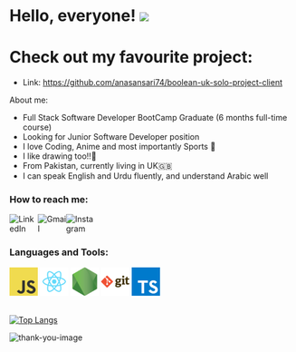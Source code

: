 # Hello, everyone! <img src="https://raw.githubusercontent.com/MartinHeinz/MartinHeinz/master/wave.gif" width="30px">

# Check out my favourite project:
* Link: https://github.com/anasansari74/boolean-uk-solo-project-client

About me:
* Full Stack Software Developer BootCamp Graduate (6 months full-time course)
* Looking for Junior Software Developer position
 * I love Coding, Anime and most importantly Sports 🏅
 * I like drawing too!!🎨 
 * From Pakistan, currently living in UK🇬🇧
 * I can speak English and Urdu fluently, and understand Arabic well

### How to reach me:  
[<img align="left" alt="LinkedIn" width="50px" src="https://content.linkedin.com/content/dam/me/business/en-us/amp/brand-site/v2/bg/LI-Bug.svg.original.svg"/>](https://www.linkedin.com/in/anas-ansari-a8149320a/)
<a target="_blank" href="mailto:anas27ag74@gmail.com">
  <img align="left" alt="Gmail" width="50px" src="https://1000logos.net/wp-content/uploads/2018/05/Gmail-icon-1.png" />
</a>
[<img align="left" alt="Instagram" width="50px" src="https://upload.wikimedia.org/wikipedia/commons/thumb/a/a5/Instagram_icon.png/1024px-Instagram_icon.png"/>](https://www.instagram.com/anas_ag74/)
</br></br>

### Languages and Tools: 

<code><img height="50" src="https://raw.githubusercontent.com/github/explore/80688e429a7d4ef2fca1e82350fe8e3517d3494d/topics/javascript/javascript.png"></code>
<code><img height="50" src="https://raw.githubusercontent.com/github/explore/80688e429a7d4ef2fca1e82350fe8e3517d3494d/topics/react/react.png"></code>
<code><img height="50" src="https://raw.githubusercontent.com/github/explore/80688e429a7d4ef2fca1e82350fe8e3517d3494d/topics/nodejs/nodejs.png"></code>
<code><img height="50" src="https://raw.githubusercontent.com/github/explore/80688e429a7d4ef2fca1e82350fe8e3517d3494d/topics/git/git.png"></code>
<code><img height="50" src="https://raw.githubusercontent.com/github/explore/80688e429a7d4ef2fca1e82350fe8e3517d3494d/topics/typescript/typescript.png"></code>
</br></br>

[![Top Langs](https://github-readme-stats.vercel.app/api/top-langs/?username=anasansari74&layout=compact)](https://github.com/anasansari74/github-readme-stats)

![thank-you-image](https://th.bing.com/th/id/OIP.lkz26GIgt-adJbZrp6DtiwAAAA?w=183&h=189&c=7&o=5&pid=1.7)
